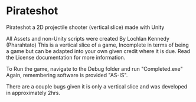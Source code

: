 # Pirateshot
Pirateshot a 2D projectile shooter (vertical slice) made with Unity

All Assets and non-Unity scripts were created By Lochlan Kennedy (Pharahtato)
This is a vertical slice of a game, Incomplete in terms of being a game
but can be adapted into your own given credit where it is due. Read the License 
documentation for more information.

To Run the game, navigate to the Debug folder and run "Completed.exe"
Again, remembering software is provided "AS-IS".

There are a couple bugs given it is only a vertical slice and was developed in approximately 2hrs.

